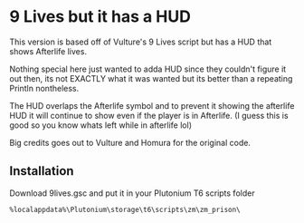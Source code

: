 # 9 Lives but it has a HUD
This version is based off of Vulture's 9 Lives script but has a HUD that shows Afterlife lives.

Nothing special here just wanted to adda HUD since they couldn't figure it out then, its not EXACTLY what it was wanted but its better than a repeating Println nontheless.

The HUD overlaps the Afterlife symbol and to prevent it showing the afterlife HUD it will continue to show even if the player is in Afterlife. (I guess this is good so you know whats left while in afterlife lol)

Big credits goes out to Vulture and Homura for the original code.

## Installation
Download 9lives.gsc and put it in your Plutonium T6 scripts folder

```%localappdata%\Plutonium\storage\t6\scripts\zm\zm_prison\```
